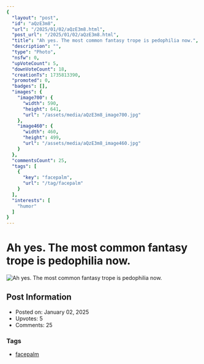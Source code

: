 ```yaml
---
{
  "layout": "post",
  "id": "aQzE3m8",
  "url": "/2025/01/02/aQzE3m8.html",
  "post_url": "/2025/01/02/aQzE3m8.html",
  "title": "Ah yes. The most common fantasy trope is pedophilia now.",
  "description": "",
  "type": "Photo",
  "nsfw": 0,
  "upVoteCount": 5,
  "downVoteCount": 18,
  "creationTs": 1735813390,
  "promoted": 0,
  "badges": [],
  "images": {
    "image700": {
      "width": 590,
      "height": 641,
      "url": "/assets/media/aQzE3m8_image700.jpg"
    },
    "image460": {
      "width": 460,
      "height": 499,
      "url": "/assets/media/aQzE3m8_image460.jpg"
    }
  },
  "commentsCount": 25,
  "tags": [
    {
      "key": "facepalm",
      "url": "/tag/facepalm"
    }
  ],
  "interests": [
    "humor"
  ]
}
---
```


# Ah yes. The most common fantasy trope is pedophilia now.

![Ah yes. The most common fantasy trope is pedophilia now.](/assets/media/aQzE3m8_image700.jpg)

## Post Information

- Posted on: January 02, 2025
- Upvotes: 5
- Comments: 25

### Tags

- [facepalm](/tag/facepalm)
